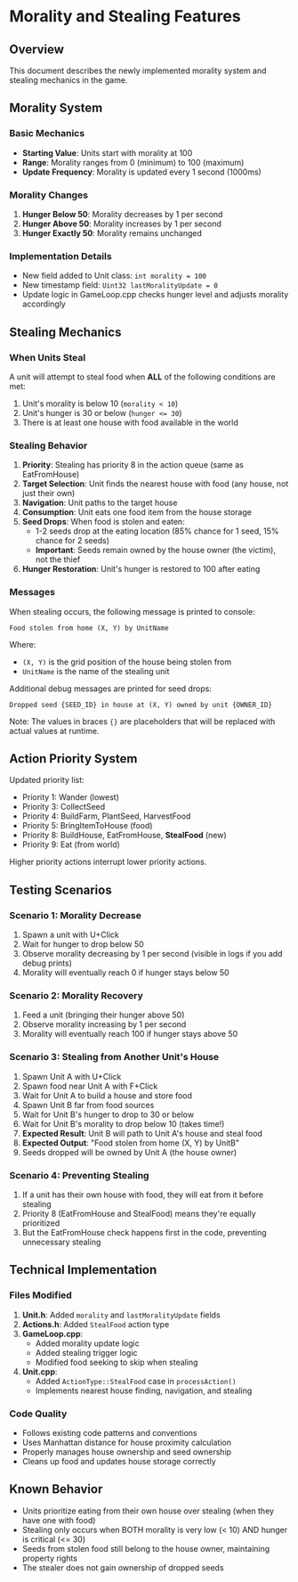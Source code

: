 # Morality and Stealing Features

## Overview
This document describes the newly implemented morality system and stealing mechanics in the game.

## Morality System

### Basic Mechanics
- **Starting Value**: Units start with morality at 100
- **Range**: Morality ranges from 0 (minimum) to 100 (maximum)
- **Update Frequency**: Morality is updated every 1 second (1000ms)

### Morality Changes
1. **Hunger Below 50**: Morality decreases by 1 per second
2. **Hunger Above 50**: Morality increases by 1 per second
3. **Hunger Exactly 50**: Morality remains unchanged

### Implementation Details
- New field added to Unit class: `int morality = 100`
- New timestamp field: `Uint32 lastMoralityUpdate = 0`
- Update logic in GameLoop.cpp checks hunger level and adjusts morality accordingly

## Stealing Mechanics

### When Units Steal
A unit will attempt to steal food when **ALL** of the following conditions are met:
1. Unit's morality is below 10 (`morality < 10`)
2. Unit's hunger is 30 or below (`hunger <= 30`)
3. There is at least one house with food available in the world

### Stealing Behavior
1. **Priority**: Stealing has priority 8 in the action queue (same as EatFromHouse)
2. **Target Selection**: Unit finds the nearest house with food (any house, not just their own)
3. **Navigation**: Unit paths to the target house
4. **Consumption**: Unit eats one food item from the house storage
5. **Seed Drops**: When food is stolen and eaten:
   - 1-2 seeds drop at the eating location (85% chance for 1 seed, 15% chance for 2 seeds)
   - **Important**: Seeds remain owned by the house owner (the victim), not the thief
6. **Hunger Restoration**: Unit's hunger is restored to 100 after eating

### Messages
When stealing occurs, the following message is printed to console:
```
Food stolen from home (X, Y) by UnitName
```

Where:
- `(X, Y)` is the grid position of the house being stolen from
- `UnitName` is the name of the stealing unit

Additional debug messages are printed for seed drops:
```
Dropped seed {SEED_ID} in house at (X, Y) owned by unit {OWNER_ID}
```
Note: The values in braces `{}` are placeholders that will be replaced with actual values at runtime.

## Action Priority System

Updated priority list:
- Priority 1: Wander (lowest)
- Priority 3: CollectSeed
- Priority 4: BuildFarm, PlantSeed, HarvestFood
- Priority 5: BringItemToHouse (food)
- Priority 8: BuildHouse, EatFromHouse, **StealFood** (new)
- Priority 9: Eat (from world)

Higher priority actions interrupt lower priority actions.

## Testing Scenarios

### Scenario 1: Morality Decrease
1. Spawn a unit with U+Click
2. Wait for hunger to drop below 50
3. Observe morality decreasing by 1 per second (visible in logs if you add debug prints)
4. Morality will eventually reach 0 if hunger stays below 50

### Scenario 2: Morality Recovery
1. Feed a unit (bringing their hunger above 50)
2. Observe morality increasing by 1 per second
3. Morality will eventually reach 100 if hunger stays above 50

### Scenario 3: Stealing from Another Unit's House
1. Spawn Unit A with U+Click
2. Spawn food near Unit A with F+Click
3. Wait for Unit A to build a house and store food
4. Spawn Unit B far from food sources
5. Wait for Unit B's hunger to drop to 30 or below
6. Wait for Unit B's morality to drop below 10 (takes time!)
7. **Expected Result**: Unit B will path to Unit A's house and steal food
8. **Expected Output**: "Food stolen from home (X, Y) by UnitB"
9. Seeds dropped will be owned by Unit A (the house owner)

### Scenario 4: Preventing Stealing
1. If a unit has their own house with food, they will eat from it before stealing
2. Priority 8 (EatFromHouse and StealFood) means they're equally prioritized
3. But the EatFromHouse check happens first in the code, preventing unnecessary stealing

## Technical Implementation

### Files Modified
1. **Unit.h**: Added `morality` and `lastMoralityUpdate` fields
2. **Actions.h**: Added `StealFood` action type
3. **GameLoop.cpp**: 
   - Added morality update logic
   - Added stealing trigger logic
   - Modified food seeking to skip when stealing
4. **Unit.cpp**: 
   - Added `ActionType::StealFood` case in `processAction()`
   - Implements nearest house finding, navigation, and stealing

### Code Quality
- Follows existing code patterns and conventions
- Uses Manhattan distance for house proximity calculation
- Properly manages house ownership and seed ownership
- Cleans up food and updates house storage correctly

## Known Behavior
- Units prioritize eating from their own house over stealing (when they have one with food)
- Stealing only occurs when BOTH morality is very low (< 10) AND hunger is critical (<= 30)
- Seeds from stolen food still belong to the house owner, maintaining property rights
- The stealer does not gain ownership of dropped seeds
